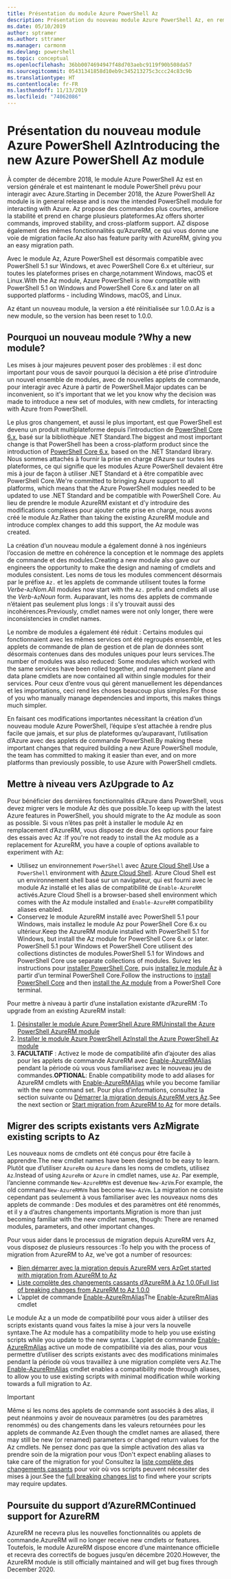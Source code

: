 ```yaml
---
title: Présentation du module Azure PowerShell Az
description: Présentation du nouveau module Azure PowerShell Az, en remplacement du module AzureRM.
ms.date: 05/10/2019
author: sptramer
ms.author: sttramer
ms.manager: carmonm
ms.devlang: powershell
ms.topic: conceptual
ms.openlocfilehash: 36bb0074694947f48d703aebc9119f90b508da57
ms.sourcegitcommit: 05431341858d10eb9c345213275c3ccc24c83c9b
ms.translationtype: HT
ms.contentlocale: fr-FR
ms.lasthandoff: 11/13/2019
ms.locfileid: "74062086"
---
```

# <a name="introducing-the-new-azure-powershell-az-module"></a><span data-ttu-id="2a8b5-103">Présentation du nouveau module Azure PowerShell Az</span><span class="sxs-lookup"><span data-stu-id="2a8b5-103">Introducing the new Azure PowerShell Az module</span></span>

<span data-ttu-id="2a8b5-104">À compter de décembre 2018, le module Azure PowerShell Az est en version générale et est maintenant le module PowerShell prévu pour interagir avec Azure.</span><span class="sxs-lookup"><span data-stu-id="2a8b5-104">Starting in December 2018, the Azure PowerShell Az module is in general release and is now the intended PowerShell module for interacting with Azure.</span></span> <span data-ttu-id="2a8b5-105">Az propose des commandes plus courtes, améliore la stabilité et prend en charge plusieurs plateformes.</span><span class="sxs-lookup"><span data-stu-id="2a8b5-105">Az offers shorter commands, improved stability, and cross-platform support.</span></span> <span data-ttu-id="2a8b5-106">AZ dispose également des mêmes fonctionnalités qu’AzureRM, ce qui vous donne une voie de migration facile.</span><span class="sxs-lookup"><span data-stu-id="2a8b5-106">Az also has feature parity with AzureRM, giving you an easy migration path.</span></span>

<span data-ttu-id="2a8b5-107">Avec le module Az, Azure PowerShell est désormais compatible avec PowerShell 5.1 sur Windows, et avec PowerShell Core 6.x et ultérieur, sur toutes les plateformes prises en charge,notamment Windows, macOS et Linux.</span><span class="sxs-lookup"><span data-stu-id="2a8b5-107">With the Az module, Azure PowerShell is now compatible with PowerShell 5.1 on Windows and PowerShell Core 6.x and later on all supported platforms - including Windows, macOS, and Linux.</span></span>

<span data-ttu-id="2a8b5-108">Az étant un nouveau module, la version a été réinitialisée sur 1.0.0.</span><span class="sxs-lookup"><span data-stu-id="2a8b5-108">Az is a new module, so the version has been reset to 1.0.0.</span></span>

## <a name="why-a-new-module"></a><span data-ttu-id="2a8b5-109">Pourquoi un nouveau module ?</span><span class="sxs-lookup"><span data-stu-id="2a8b5-109">Why a new module?</span></span>

<span data-ttu-id="2a8b5-110">Les mises à jour majeures peuvent poser des problèmes : il est donc important pour vous de savoir pourquoi la décision a été prise d’introduire un nouvel ensemble de modules, avec de nouvelles applets de commande, pour interagir avec Azure à partir de PowerShell.</span><span class="sxs-lookup"><span data-stu-id="2a8b5-110">Major updates can be inconvenient, so it's important that we let you know why the decision was made to introduce a new set of modules, with new cmdlets, for interacting with Azure from PowerShell.</span></span>

<span data-ttu-id="2a8b5-111">Le plus gros changement, et aussi le plus important, est que PowerShell est devenu un produit multiplateforme depuis l’introduction de [PowerShell Core 6.x](/powershell/scripting/overview), basé sur la bibliothèque .NET Standard.</span><span class="sxs-lookup"><span data-stu-id="2a8b5-111">The biggest and most important change is that PowerShell has been a cross-platform product since the introduction of [PowerShell Core 6.x](/powershell/scripting/overview), based on the .NET Standard library.</span></span>
<span data-ttu-id="2a8b5-112">Nous sommes attachés à fournir la prise en charge d’Azure sur toutes les plateformes, ce qui signifie que les modules Azure PowerShell devaient être mis à jour de façon à utiliser .NET Standard et à être compatible avec PowerShell Core.</span><span class="sxs-lookup"><span data-stu-id="2a8b5-112">We're committed to bringing Azure support to all platforms, which means that the Azure PowerShell modules needed to be updated to use .NET Standard and be compatible with PowerShell Core.</span></span> <span data-ttu-id="2a8b5-113">Au lieu de prendre le module AzureRM existant et d’y introduire des modifications complexes pour ajouter cette prise en charge, nous avons créé le module Az.</span><span class="sxs-lookup"><span data-stu-id="2a8b5-113">Rather than taking the existing AzureRM module and introduce complex changes to add this support, the Az module was created.</span></span>

<span data-ttu-id="2a8b5-114">La création d’un nouveau module a également donné à nos ingénieurs l’occasion de mettre en cohérence la conception et le nommage des applets de commande et des modules.</span><span class="sxs-lookup"><span data-stu-id="2a8b5-114">Creating a new module also gave our engineers the opportunity to make the design and naming of cmdlets and modules consistent.</span></span> <span data-ttu-id="2a8b5-115">Les noms de tous les modules commencent désormais par le préfixe `Az.` et les applets de commande utilisent toutes la forme _Verbe_-`Az`_Nom_.</span><span class="sxs-lookup"><span data-stu-id="2a8b5-115">All modules now start with the `Az.` prefix and cmdlets all use the _Verb_-`Az`_Noun_ form.</span></span> <span data-ttu-id="2a8b5-116">Auparavant, les noms des applets de commande n’étaient pas seulement plus longs : il s’y trouvait aussi des incohérences.</span><span class="sxs-lookup"><span data-stu-id="2a8b5-116">Previously, cmdlet names were not only longer, there were inconsistencies in cmdlet names.</span></span>

<span data-ttu-id="2a8b5-117">Le nombre de modules a également été réduit : Certains modules qui fonctionnaient avec les mêmes services ont été regroupés ensemble, et les applets de commande de plan de gestion et de plan de données sont désormais contenues dans des modules uniques pour leurs services.</span><span class="sxs-lookup"><span data-stu-id="2a8b5-117">The number of modules was also reduced: Some modules which worked with the same services have been rolled together, and management plane and data plane cmdlets are now contained all within single modules for their services.</span></span> <span data-ttu-id="2a8b5-118">Pour ceux d’entre vous qui gèrent manuellement les dépendances et les importations, ceci rend les choses beaucoup plus simples.</span><span class="sxs-lookup"><span data-stu-id="2a8b5-118">For those of you who manually manage dependencies and imports, this makes things much simpler.</span></span>

<span data-ttu-id="2a8b5-119">En faisant ces modifications importantes nécessitant la création d’un nouveau module Azure PowerShell, l’équipe s’est attachée à rendre plus facile que jamais, et sur plus de plateformes qu’auparavant, l’utilisation d’Azure avec des applets de commande PowerShell.</span><span class="sxs-lookup"><span data-stu-id="2a8b5-119">By making these important changes that required building a new Azure PowerShell module, the team has committed to making it easier than ever, and on more platforms than previously possible, to use Azure with PowerShell cmdlets.</span></span>

## <a name="upgrade-to-az"></a><span data-ttu-id="2a8b5-120">Mettre à niveau vers Az</span><span class="sxs-lookup"><span data-stu-id="2a8b5-120">Upgrade to Az</span></span>

<span data-ttu-id="2a8b5-121">Pour bénéficier des dernières fonctionnalités d’Azure dans PowerShell, vous devez migrer vers le module Az dès que possible.</span><span class="sxs-lookup"><span data-stu-id="2a8b5-121">To keep up with the latest Azure features in PowerShell, you should migrate to the Az module as soon as possible.</span></span> <span data-ttu-id="2a8b5-122">Si vous n’êtes pas prêt à installer le module Az en remplacement d’AzureRM, vous disposez de deux des options pour faire des essais avec Az :</span><span class="sxs-lookup"><span data-stu-id="2a8b5-122">If you're not ready to install the Az module as a replacement for AzureRM, you have a couple of options available to experiment with Az:</span></span>

* <span data-ttu-id="2a8b5-123">Utilisez un environnement `PowerShell` avec [Azure Cloud Shell](https://docs.microsoft.com/azure/cloud-shell/overview).</span><span class="sxs-lookup"><span data-stu-id="2a8b5-123">Use a `PowerShell` environment with [Azure Cloud Shell](https://docs.microsoft.com/azure/cloud-shell/overview).</span></span>
  <span data-ttu-id="2a8b5-124">Azure Cloud Shell est un environnement shell basé sur un navigateur, qui est fourni avec le module Az installé et les alias de compatibilité de `Enable-AzureRM` activés.</span><span class="sxs-lookup"><span data-stu-id="2a8b5-124">Azure Cloud Shell is a browser-based shell environment which comes with the Az module installed and `Enable-AzureRM` compatibility aliases enabled.</span></span>
* <span data-ttu-id="2a8b5-125">Conservez le module AzureRM installé avec PowerShell 5.1 pour Windows, mais installez le module Az pour PowerShell Core 6.x ou ultérieur.</span><span class="sxs-lookup"><span data-stu-id="2a8b5-125">Keep the AzureRM module installed with PowerShell 5.1 for Windows, but install the Az module for PowerShell Core 6.x or later.</span></span> <span data-ttu-id="2a8b5-126">PowerShell 5.1 pour Windows et PowerShell Core utilisent des collections distinctes de modules.</span><span class="sxs-lookup"><span data-stu-id="2a8b5-126">PowerShell 5.1 for Windows and PowerShell Core use separate collections of modules.</span></span> <span data-ttu-id="2a8b5-127">Suivez les instructions pour [installer PowerShell Core](/powershell/scripting/install/installing-powershell-core-on-windows), puis [installez le module Az](install-az-ps.md) à partir d’un terminal PowerShell Core.</span><span class="sxs-lookup"><span data-stu-id="2a8b5-127">Follow the instructions to [install PowerShell Core](/powershell/scripting/install/installing-powershell-core-on-windows) and then [install the Az module](install-az-ps.md) from a PowerShell Core terminal.</span></span>

<span data-ttu-id="2a8b5-128">Pour mettre à niveau à partir d’une installation existante d’AzureRM :</span><span class="sxs-lookup"><span data-stu-id="2a8b5-128">To upgrade from an existing AzureRM install:</span></span>

1. [<span data-ttu-id="2a8b5-129">Désinstaller le module Azure PowerShell Azure RM</span><span class="sxs-lookup"><span data-stu-id="2a8b5-129">Uninstall the Azure PowerShell AzureRM module</span></span>](/powershell/azure/uninstall-az-ps#uninstall-the-azurerm-module)
2. [<span data-ttu-id="2a8b5-130">Installer le module Azure PowerShell Az</span><span class="sxs-lookup"><span data-stu-id="2a8b5-130">Install the Azure PowerShell Az module</span></span>](install-az-ps.md)
3. <span data-ttu-id="2a8b5-131">__FACULTATIF__ : Activez le mode de compatibilité afin d’ajouter des alias pour les applets de commande AzureRM avec [Enable-AzureRMAlias](/powershell/module/az.accounts/enable-azurermalias) pendant la période où vous vous familiarisez avec le nouveau jeu de commandes.</span><span class="sxs-lookup"><span data-stu-id="2a8b5-131">__OPTIONAL__: Enable compatibility mode to add aliases for AzureRM cmdlets with [Enable-AzureRMAlias](/powershell/module/az.accounts/enable-azurermalias) while you become familiar with the new command set.</span></span> <span data-ttu-id="2a8b5-132">Pour plus d’informations, consultez la section suivante ou [Démarrer la migration depuis AzureRM vers Az](migrate-from-azurerm-to-az.md).</span><span class="sxs-lookup"><span data-stu-id="2a8b5-132">See the next section or [Start migration from AzureRM to Az](migrate-from-azurerm-to-az.md) for more details.</span></span>

## <a name="migrate-existing-scripts-to-az"></a><span data-ttu-id="2a8b5-133">Migrer des scripts existants vers Az</span><span class="sxs-lookup"><span data-stu-id="2a8b5-133">Migrate existing scripts to Az</span></span>

<span data-ttu-id="2a8b5-134">Les nouveaux noms de cmdlets ont été conçus pour être facile à apprendre.</span><span class="sxs-lookup"><span data-stu-id="2a8b5-134">The new cmdlet names have been designed to be easy to learn.</span></span> <span data-ttu-id="2a8b5-135">Plutôt que d’utiliser `AzureRm` ou `Azure` dans les noms de cmdlets, utilisez `Az`.</span><span class="sxs-lookup"><span data-stu-id="2a8b5-135">Instead of using `AzureRm` or `Azure` in cmdlet names, use `Az`.</span></span> <span data-ttu-id="2a8b5-136">Par exemple, l’ancienne commande `New-AzureRMVm` est devenue `New-AzVm`.</span><span class="sxs-lookup"><span data-stu-id="2a8b5-136">For example, the old command `New-AzureRMVm` has become `New-AzVm`.</span></span>
<span data-ttu-id="2a8b5-137">La migration ne consiste cependant pas seulement à vous familiariser avec les nouveaux noms des applets de commande : Des modules et des paramètres ont été renommés, et il y a d’autres changements importants.</span><span class="sxs-lookup"><span data-stu-id="2a8b5-137">Migration is more than just becoming familiar with the new cmdlet names, though: There are renamed modules, parameters, and other important changes.</span></span>

<span data-ttu-id="2a8b5-138">Pour vous aider dans le processus de migration depuis AzureRM vers Az, vous disposez de plusieurs ressources :</span><span class="sxs-lookup"><span data-stu-id="2a8b5-138">To help you with the process of migration from AzureRM to Az, we've got a number of resources:</span></span>

* [<span data-ttu-id="2a8b5-139">Bien démarrer avec la migration depuis AzureRM vers Az</span><span class="sxs-lookup"><span data-stu-id="2a8b5-139">Get started with migration from AzureRM to Az</span></span>](migrate-from-azurerm-to-az.md)
* [<span data-ttu-id="2a8b5-140">Liste complète des changements cassants d’AzureRM à Az 1.0.0</span><span class="sxs-lookup"><span data-stu-id="2a8b5-140">Full list of breaking changes from AzureRM to Az 1.0.0</span></span>](migrate-az-1.0.0.md)
* <span data-ttu-id="2a8b5-141">L’applet de commande [Enable-AzureRmAlias](/powershell/module/az.accounts/enable-azurermalias)</span><span class="sxs-lookup"><span data-stu-id="2a8b5-141">The [Enable-AzureRmAlias](/powershell/module/az.accounts/enable-azurermalias) cmdlet</span></span>

<span data-ttu-id="2a8b5-142">Le module Az a un mode de compatibilité pour vous aider à utiliser des scripts existants quand vous faites la mise à jour vers la nouvelle syntaxe.</span><span class="sxs-lookup"><span data-stu-id="2a8b5-142">The Az module has a compatibility mode to help you use existing scripts while you update to the new syntax.</span></span> <span data-ttu-id="2a8b5-143">L’applet de commande [Enable-AzureRmAlias](/powershell/module/az.accounts/enable-azurermalias) active un mode de compatibilité via des alias, pour vous permettre d’utiliser des scripts existants avec des modifications minimales pendant la période où vous travaillez à une migration complète vers Az.</span><span class="sxs-lookup"><span data-stu-id="2a8b5-143">The [Enable-AzureRmAlias](/powershell/module/az.accounts/enable-azurermalias) cmdlet enables a compatibility mode through aliases, to allow you to use existing scripts with minimal modification while working towards a full migration to Az.</span></span>

> [!IMPORTANT]
> <span data-ttu-id="2a8b5-144">Même si les noms des applets de commande sont associés à des alias, il peut néanmoins y avoir de nouveaux paramètres (ou des paramètres renommés) ou des changements dans les valeurs retournées pour les applets de commande Az.</span><span class="sxs-lookup"><span data-stu-id="2a8b5-144">Even though the cmdlet names are aliased, there may still be new (or renamed) parameters or changed return values for the Az cmdlets.</span></span> <span data-ttu-id="2a8b5-145">Ne pensez donc pas que la simple activation des alias va prendre soin de la migration pour vous !</span><span class="sxs-lookup"><span data-stu-id="2a8b5-145">Don't expect enabling aliases to take care of the migration for you!</span></span> <span data-ttu-id="2a8b5-146">Consultez la [liste complète des changements cassants](migrate-az-1.0.0.md) pour voir où vos scripts peuvent nécessiter des mises à jour.</span><span class="sxs-lookup"><span data-stu-id="2a8b5-146">See the [full breaking changes list](migrate-az-1.0.0.md) to find where your scripts may require updates.</span></span>

## <a name="continued-support-for-azurerm"></a><span data-ttu-id="2a8b5-147">Poursuite du support d’AzureRM</span><span class="sxs-lookup"><span data-stu-id="2a8b5-147">Continued support for AzureRM</span></span>

<span data-ttu-id="2a8b5-148">AzureRM ne recevra plus les nouvelles fonctionnalités ou applets de commande.</span><span class="sxs-lookup"><span data-stu-id="2a8b5-148">AzureRM will no longer receive new cmdlets or features.</span></span> <span data-ttu-id="2a8b5-149">Toutefois, le module AzureRM dispose encore d’une maintenance officielle et recevra des correctifs de bogues jusqu’en décembre 2020.</span><span class="sxs-lookup"><span data-stu-id="2a8b5-149">However, the AzureRM module is still officially maintained and will get bug fixes through December 2020.</span></span>
